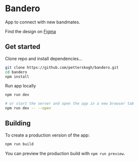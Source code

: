 # Bandero

App to connect with new bandmates. 

Find the design on [Figma](https://www.figma.com/file/GRhEIRU6qMM3kYUQW4ipwb/Bandora?type=design&node-id=0%3A1&mode=design&t=wTXkJtlLev60ZjHs-1)

## Get started

Clone repo and install dependencies...

```bash
git clone https://github.com/petterskogh/bandero.git
cd bandero
npm install
```

Run app locally

```bash
npm run dev

# or start the server and open the app in a new browser tab
npm run dev -- --open
```

## Building

To create a production version of the app:

```bash
npm run build
```

You can preview the production build with `npm run preview`.
